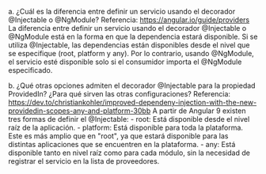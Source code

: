 a. ¿Cuál es la diferencia entre definir un servicio usando el decorador @Injectable o @NgModule? 
    Referencia: https://angular.io/guide/providers
    La diferencia entre definir un servicio usando el decorador @Injectable o @NgModule está en la forma en que la dependencia estará disponible. 
    Si se utiliza @Injectable, las dependencias están disponibles desde el nivel que se especifique (root, platform y any).
    Por lo contrario, usando @NgModule, el servicio esté disponible solo si el consumidor importa el @NgModule especificado.

b. ¿Qué otras opciones admiten el decorador @Injectable para la propiedad  ProvidedIn?  ¿Para  qué  sirven  las  otras  configuraciones?
    Referencia: https://dev.to/christiankohler/improved-dependeny-injection-with-the-new-providedin-scopes-any-and-platform-30bb
    A partir de Angular 9 existen tres formas de definir el @Injectable:
    - root: Está disponible desde el nivel raíz de la aplicación.
    - platform: Está disponible para toda la plataforma. Este es más amplio que en "root", ya que estará disponible para las distintas aplicaciones que se encuentren en la plataforma.
    - any: Está disponible tanto en nivel raíz como para cada módulo, sin la necesidad de registrar el servicio en la lista de proveedores.
